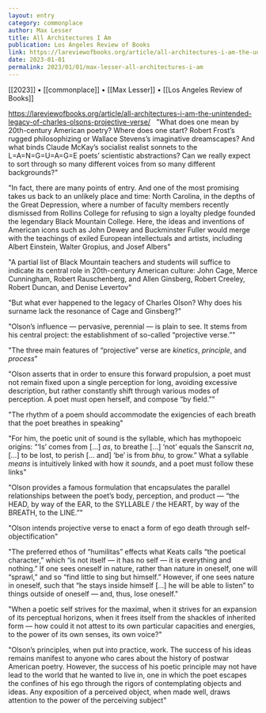 ```yaml
---
layout: entry
category: commonplace
author: Max Lesser
title: All Architectures I Am
publication: Los Angeles Review of Books
link: https://lareviewofbooks.org/article/all-architectures-i-am-the-unintended-legacy-of-charles-olsons-projective-verse/
date: 2023-01-01
permalink: 2023/01/01/max-lesser-all-architectures-i-am
---
```


[[2023]] • [[commonplace]] • [[Max Lesser]] • [[Los Angeles Review of Books]]

https://lareviewofbooks.org/article/all-architectures-i-am-the-unintended-legacy-of-charles-olsons-projective-verse/
 
"What does one mean by 20th-century American poetry? Where does one start? Robert Frost’s rugged philosophizing or Wallace Stevens’s imaginative dreamscapes? And what binds Claude McKay’s socialist realist sonnets to the L=A=N=G=U=A=G=E poets’ scientistic abstractions? Can we really expect to sort through so many different voices from so many different backgrounds?"

"In fact, there are many points of entry. And one of the most promising takes us back to an unlikely place and time: North Carolina, in the depths of the Great Depression, where a number of faculty members recently dismissed from Rollins College for refusing to sign a loyalty pledge founded the legendary Black Mountain College. Here, the ideas and inventions of American icons such as John Dewey and Buckminster Fuller would merge with the teachings of exiled European intellectuals and artists, including Albert Einstein, Walter Gropius, and Josef Albers"

"A partial list of Black Mountain teachers and students will suffice to indicate its central role in 20th-century American culture: John Cage, Merce Cunningham, Robert Rauschenberg, and Allen Ginsberg, Robert Creeley, Robert Duncan, and Denise Levertov"

"But what ever happened to the legacy of Charles Olson? Why does his surname lack the resonance of Cage and Ginsberg?"

"Olson’s influence — pervasive, perennial — is plain to see. It stems from his central project: the establishment of so-called “projective verse.”"

"The three main features of “projective” verse are *kinetics*, *principle*, and *process*"

"Olson asserts that in order to ensure this forward propulsion, a poet must not remain fixed upon a single perception for long, avoiding excessive description, but rather constantly shift through various modes of perception. A poet must open herself, and compose “by field.”"

"The rhythm of a poem should accommodate the exigencies of each breath that the poet breathes in speaking"

"For him, the poetic unit of sound is the syllable, which has mythopoeic origins: “‘Is’ comes from […] *as*, to breathe […] ‘not’ equals the Sanscrit *na*, […] to be lost, to perish [… and] ‘be’ is from *bhu,* to grow.” What a syllable *means* is intuitively linked with how it *sounds*, and a poet must follow these links"

"Olson provides a famous formulation that encapsulates the parallel relationships between the poet’s body, perception, and product — “the HEAD, by way of the EAR, to the SYLLABLE / the HEART, by way of the BREATH, to the LINE.”"

"Olson intends projective verse to enact a form of ego death through self-objectification"

"The preferred ethos of “humilitas” effects what Keats calls “the poetical character,” which “is not itself — it has no self — it is everything and nothing.” If one sees oneself in nature, rather than nature in oneself, one will “sprawl,” and so “find little to sing but himself.” However, if one sees nature in oneself, such that “he stays inside himself […] he will be able to listen” to things outside of oneself — and, thus, lose oneself."

"When a poetic self strives for the maximal, when it strives for an expansion of its perceptual horizons, when it frees itself from the shackles of inherited form — how could it not attest to its own particular capacities and energies, to the power of its own senses, its own voice?"

"Olson’s principles, when put into practice, work. The success of his ideas remains manifest to anyone who cares about the history of postwar American poetry. However, the success of his poetic principle may not have lead to the world that he wanted to live in, one in which the poet escapes the confines of his ego through the rigors of contemplating objects and ideas. Any exposition of a perceived object, when made well, draws attention to the power of the perceiving subject"
